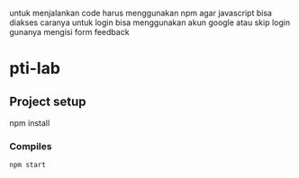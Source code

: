 untuk menjalankan code harus menggunakan npm agar javascript bisa diakses caranya
untuk login bisa menggunakan akun google atau skip login gunanya mengisi form feedback
# pti-lab

## Project setup
npm install

### Compiles 
```
npm start